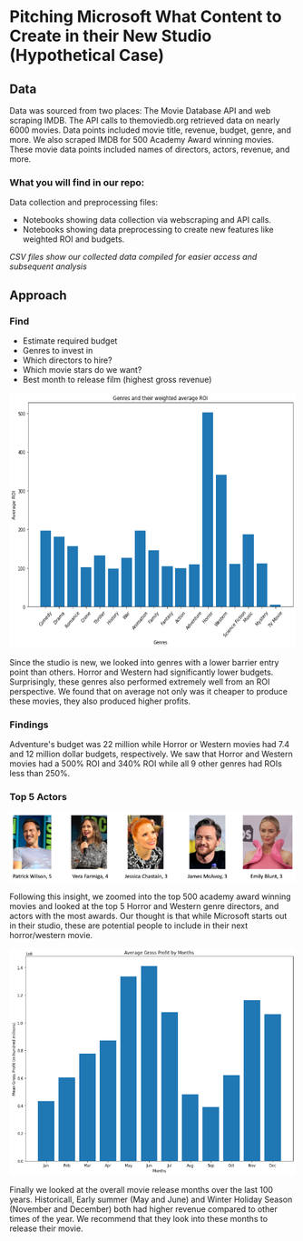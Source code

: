 


# Pitching Microsoft What Content to Create in their New Studio (Hypothetical Case)


## Data

Data was sourced from two places: The Movie Database API and web scraping IMDB. The API calls to themoviedb.org retrieved data on nearly 6000 movies. Data points included movie title, revenue, budget, genre, and more. We also scraped IMDB for 500 Academy Award winning movies. These movie data points included names of directors, actors, revenue, and more.

### What you will find in our repo:
Data collection and preprocessing files:
- Notebooks showing data collection via webscraping and API calls.
- Notebooks showing data preprocessing to create new features like weighted ROI and budgets.

*CSV files show our collected data compiled for easier access and subsequent analysis*

## Approach

### Find
- Estimate required budget
- Genres to invest in
- Which directors to hire?
- Which movie stars do we want?
- Best month to release film (highest gross revenue)



<p align="left"> 
<img src="https://github.com/chrispfchung/mediaproject/blob/master/images/genresandweightedROI.png" alt="jupyter" height=450px />
 </p>

Since the studio is new, we looked into genres with a lower barrier entry point than others.
Horror and Western had significantly lower budgets. Surprisingly, these genres also performed extremely well from an ROI perspective. We found that on average not only was it cheaper to produce these movies, they also produced higher profits.

### Findings

Adventure's budget was 22 million while Horror or Western movies had 7.4 and 12 million dollar budgets, respectively.
We saw that Horror and Western movies had a 500% ROI and 340% ROI while all 9 other genres had ROIs less than 250%.

### Top 5 Actors
![top5actors](https://github.com/chrispfchung/mediaproject/blob/master/images/top5actors.png)

Following this insight, we zoomed into the top 500 academy award winning movies and looked at the top 5 Horror and Western genre directors, and actors with the most awards. Our thought is that while Microsoft starts out in their studio, these are potential people to include in their next horror/western movie.


<p align="left"> 
<img src="https://github.com/chrispfchung/mediaproject/blob/master/images/grossprofitbymonth.png" alt="jupyter" height=400px />
 </p>

Finally we looked at the overall movie release months over the last 100 years. Historicall, Early summer (May and June) and Winter Holiday Season (November and December) both had higher revenue compared to other times of the year. We recommend that they look into these months to release their movie.
